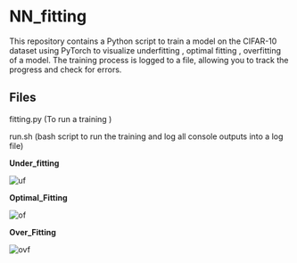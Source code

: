 # NN_fitting
This repository contains a Python script to train a model on the CIFAR-10 dataset using PyTorch to visualize underfitting , optimal fitting , overfitting of a model.
The training process is logged to a file, allowing you to track the progress and check for errors.

## Files
fitting.py (To run a training ) 

run.sh (bash script to run the training and log all console outputs into a log file)

**Under_fitting**

![uf](https://github.com/user-attachments/assets/f9343ccc-1ea2-4ca2-b4e0-662d1bc3b799)

**Optimal_Fitting**

![of](https://github.com/user-attachments/assets/4111f582-ae45-4f57-ba59-52bfed843e13)

**Over_Fitting**

![ovf](https://github.com/user-attachments/assets/467595b4-3125-44cd-a05a-82f417fd5cf7)


